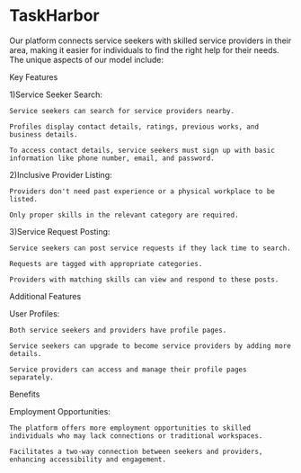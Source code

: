 # TaskHarbor
Our platform connects service seekers with skilled service providers in their area, making it easier for individuals to find the right help for their needs. The unique aspects of our model include:

Key Features

1)Service Seeker Search:

    Service seekers can search for service providers nearby.
    
    Profiles display contact details, ratings, previous works, and business details.
    
    To access contact details, service seekers must sign up with basic information like phone number, email, and password.
    

2)Inclusive Provider Listing:

    Providers don't need past experience or a physical workplace to be listed.
    
    Only proper skills in the relevant category are required.


3)Service Request Posting:

    Service seekers can post service requests if they lack time to search.
    
    Requests are tagged with appropriate categories.
    
    Providers with matching skills can view and respond to these posts.


Additional Features

User Profiles:

    Both service seekers and providers have profile pages.
    
    Service seekers can upgrade to become service providers by adding more details.
    
    Service providers can access and manage their profile pages separately.

Benefits

Employment Opportunities:
    
    The platform offers more employment opportunities to skilled individuals who may lack connections or traditional workspaces.
    
    Facilitates a two-way connection between seekers and providers, enhancing accessibility and engagement.
